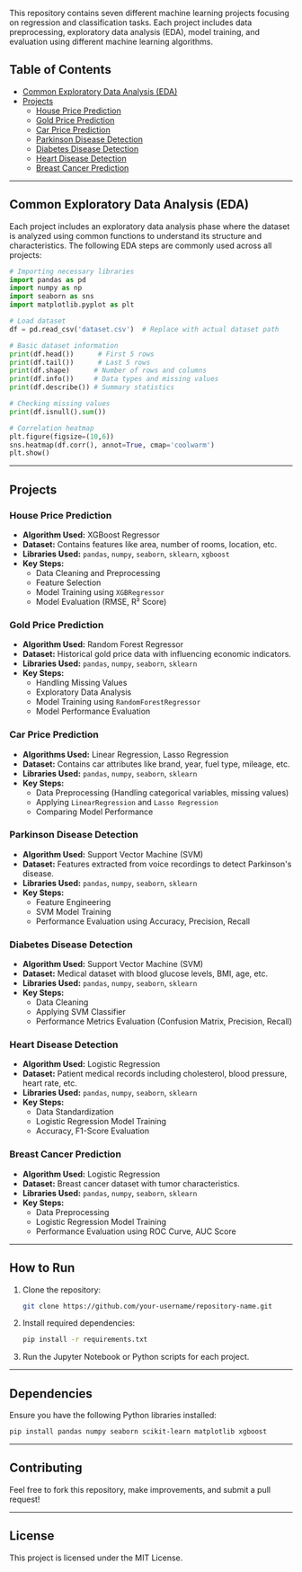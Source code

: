 This repository contains seven different machine learning projects focusing on regression and classification tasks. Each project includes data preprocessing, exploratory data analysis (EDA), model training, and evaluation using different machine learning algorithms.

## Table of Contents

- [Common Exploratory Data Analysis (EDA)](#common-exploratory-data-analysis-eda)
- [Projects](#projects)
  - [House Price Prediction](#house-price-prediction)
  - [Gold Price Prediction](#gold-price-prediction)
  - [Car Price Prediction](#car-price-prediction)
  - [Parkinson Disease Detection](#parkinson-disease-detection)
  - [Diabetes Disease Detection](#diabetes-disease-detection)
  - [Heart Disease Detection](#heart-disease-detection)
  - [Breast Cancer Prediction](#breast-cancer-prediction)

---

## Common Exploratory Data Analysis (EDA)

Each project includes an exploratory data analysis phase where the dataset is analyzed using common functions to understand its structure and characteristics. The following EDA steps are commonly used across all projects:

```python
# Importing necessary libraries
import pandas as pd
import numpy as np
import seaborn as sns
import matplotlib.pyplot as plt

# Load dataset
df = pd.read_csv('dataset.csv')  # Replace with actual dataset path

# Basic dataset information
print(df.head())      # First 5 rows
print(df.tail())      # Last 5 rows
print(df.shape)      # Number of rows and columns
print(df.info())     # Data types and missing values
print(df.describe()) # Summary statistics

# Checking missing values
print(df.isnull().sum())

# Correlation heatmap
plt.figure(figsize=(10,6))
sns.heatmap(df.corr(), annot=True, cmap='coolwarm')
plt.show()
```

---

## Projects

### House Price Prediction

- **Algorithm Used:** XGBoost Regressor
- **Dataset:** Contains features like area, number of rooms, location, etc.
- **Libraries Used:** `pandas`, `numpy`, `seaborn`, `sklearn`, `xgboost`
- **Key Steps:**
  - Data Cleaning and Preprocessing
  - Feature Selection
  - Model Training using `XGBRegressor`
  - Model Evaluation (RMSE, R² Score)

### Gold Price Prediction

- **Algorithm Used:** Random Forest Regressor
- **Dataset:** Historical gold price data with influencing economic indicators.
- **Libraries Used:** `pandas`, `numpy`, `seaborn`, `sklearn`
- **Key Steps:**
  - Handling Missing Values
  - Exploratory Data Analysis
  - Model Training using `RandomForestRegressor`
  - Model Performance Evaluation

### Car Price Prediction

- **Algorithms Used:** Linear Regression, Lasso Regression
- **Dataset:** Contains car attributes like brand, year, fuel type, mileage, etc.
- **Libraries Used:** `pandas`, `numpy`, `seaborn`, `sklearn`
- **Key Steps:**
  - Data Preprocessing (Handling categorical variables, missing values)
  - Applying `LinearRegression` and `Lasso Regression`
  - Comparing Model Performance

### Parkinson Disease Detection

- **Algorithm Used:** Support Vector Machine (SVM)
- **Dataset:** Features extracted from voice recordings to detect Parkinson's disease.
- **Libraries Used:** `pandas`, `numpy`, `seaborn`, `sklearn`
- **Key Steps:**
  - Feature Engineering
  - SVM Model Training
  - Performance Evaluation using Accuracy, Precision, Recall

### Diabetes Disease Detection

- **Algorithm Used:** Support Vector Machine (SVM)
- **Dataset:** Medical dataset with blood glucose levels, BMI, age, etc.
- **Libraries Used:** `pandas`, `numpy`, `seaborn`, `sklearn`
- **Key Steps:**
  - Data Cleaning
  - Applying SVM Classifier
  - Performance Metrics Evaluation (Confusion Matrix, Precision, Recall)

### Heart Disease Detection

- **Algorithm Used:** Logistic Regression
- **Dataset:** Patient medical records including cholesterol, blood pressure, heart rate, etc.
- **Libraries Used:** `pandas`, `numpy`, `seaborn`, `sklearn`
- **Key Steps:**
  - Data Standardization
  - Logistic Regression Model Training
  - Accuracy, F1-Score Evaluation

### Breast Cancer Prediction

- **Algorithm Used:** Logistic Regression
- **Dataset:** Breast cancer dataset with tumor characteristics.
- **Libraries Used:** `pandas`, `numpy`, `seaborn`, `sklearn`
- **Key Steps:**
  - Data Preprocessing
  - Logistic Regression Model Training
  - Performance Evaluation using ROC Curve, AUC Score

---

## How to Run

1. Clone the repository:
   ```bash
   git clone https://github.com/your-username/repository-name.git
   ```
2. Install required dependencies:
   ```bash
   pip install -r requirements.txt
   ```
3. Run the Jupyter Notebook or Python scripts for each project.

---

## Dependencies

Ensure you have the following Python libraries installed:

```bash
pip install pandas numpy seaborn scikit-learn matplotlib xgboost
```

---

## Contributing

Feel free to fork this repository, make improvements, and submit a pull request!

---

## License

This project is licensed under the MIT License.


